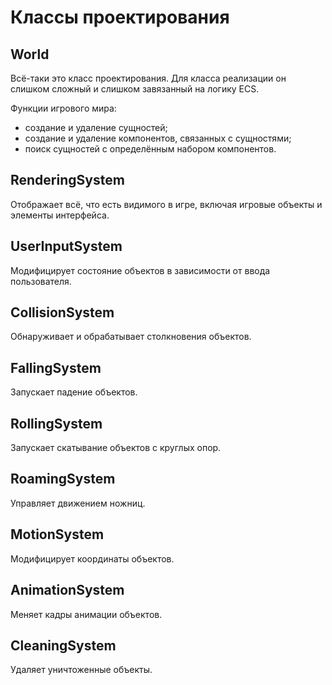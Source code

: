 # Классы проектирования

## World
Всё-таки это класс проектирования.
Для класса реализации он слишком сложный и слишком завязанный на логику ECS.

Функции игрового мира:
  - создание и удаление сущностей;
  - создание и удаление компонентов, связанных с сущностями;
  - поиск сущностей с определённым набором компонентов.


## RenderingSystem
Отображает всё, что есть видимого в игре,
включая игровые объекты и элементы интерфейса.


## UserInputSystem
Модифицирует состояние объектов в зависимости от ввода пользователя.


## CollisionSystem
Обнаруживает и обрабатывает столкновения объектов.


## FallingSystem
Запускает падение объектов.


## RollingSystem
Запускает скатывание объектов с круглых опор.


## RoamingSystem
Управляет движением ножниц.


## MotionSystem
Модифицирует координаты объектов.


## AnimationSystem
Меняет кадры анимации объектов.


## CleaningSystem
Удаляет уничтоженные объекты.
